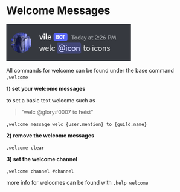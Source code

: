 # Welcome Messages
![Image title](./vile-welcome.png)

All commands for welcome can be found under the base command
`,welcome`

**1) set your welcome messages**

to set a basic text welcome such as 

> "welc @glory#0007 to heist"

`,welcome message welc {user.mention} to {guild.name}`

**2) remove the welcome messages**

`,welcome clear`


**3) set the welcome channel**

`,welcome channel #channel`


more info for welcomes can be found with `,help welcome`
